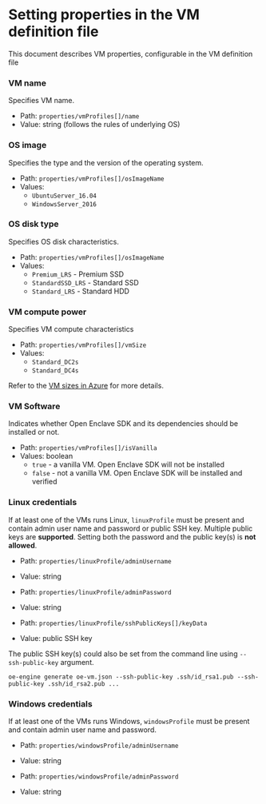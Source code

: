 # Setting properties in the VM definition file

This document describes VM properties, configurable in the VM definition file

### VM name
Specifies VM name.

* Path: `properties/vmProfiles[]/name`
* Value: string (follows the rules of underlying OS)

### OS image
Specifies the type and the version of the operating system.

* Path: `properties/vmProfiles[]/osImageName`
* Values:
    * `UbuntuServer_16.04`
    * `WindowsServer_2016`

### OS disk type
Specifies OS disk characteristics.

* Path: `properties/vmProfiles[]/osImageName`
* Values:
    * `Premium_LRS` - Premium SSD
    * `StandardSSD_LRS` - Standard SSD
    * `Standard_LRS` - Standard HDD

### VM compute power
Specifies VM compute characteristics

* Path: `properties/vmProfiles[]/vmSize`
* Values:
    * `Standard_DC2s`
    * `Standard_DC4s`

Refer to the [VM sizes in Azure](https://docs.microsoft.com/en-us/azure/virtual-machines/windows/sizes) for more details.

### VM Software
Indicates whether Open Enclave SDK and its dependencies should be installed or not.

* Path: `properties/vmProfiles[]/isVanilla`
* Values: boolean
    * `true` - a vanilla VM. Open Enclave SDK will not be installed
    * `false` - not a vanilla VM. Open Enclave SDK will be installed and verified

### Linux credentials
If at least one of the VMs runs Linux, `linuxProfile` must be present and contain admin user name and password or public SSH key.
Multiple public keys are **supported**.
Setting both the password and the public key(s) is **not allowed**.

* Path: `properties/linuxProfile/adminUsername`
* Value: string

* Path: `properties/linuxProfile/adminPassword`
* Value: string

* Path: `properties/linuxProfile/sshPublicKeys[]/keyData`
* Value: public SSH key

The public SSH key(s) could also be set from the command line using `--ssh-public-key` argument.
```
oe-engine generate oe-vm.json --ssh-public-key .ssh/id_rsa1.pub --ssh-public-key .ssh/id_rsa2.pub ...
```

### Windows credentials
If at least one of the VMs runs Windows, `windowsProfile` must be present and contain admin user name and password.

* Path: `properties/windowsProfile/adminUsername`
* Value: string

* Path: `properties/windowsProfile/adminPassword`
* Value: string
